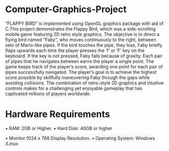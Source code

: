 # Computer-Graphics-Project
”FLAPPY BIRD” is implemented using OpenGL graphics package with
aid of C.This project demonstrates the Flappy Bird, which was a side-scrolling mobile
game featuring 2D retro style graphics. The objective is to direct a flying bird named
“Faby”, who moves continuously to the right, between sets of Mario-like pipes. If the bird
touches the pipe, they lose, Faby briefly flaps upwards each time the player presses the ’f’
or ’F’ key on the keyboard. If the key is not pressed, Faby falls because of gravity. Each
pair of pipes that he navigates between earns the player a single point. The game keeps
track of the player’s score, awarding one point for each pair of pipes successfully navigated.
The player’s goal is to achieve the highest score possible by skillfully maneuvering Faby
through the gaps while avoiding collisions. The combination of retro-style 2D graphics
and intuitive controls makes for a challenging yet enjoyable gameplay that has captivated
millions of players worldwide.

# Hardware Requirements
• RAM: 2GB or Higher.
• Hard Disk: 40GB or higher

• Monitor:1024 x 768 Display Resolution.
• Operating System: Windows /Linux
